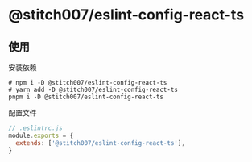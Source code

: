 # @stitch007/eslint-config-react-ts

## 使用

安装依赖

```shell
# npm i -D @stitch007/eslint-config-react-ts
# yarn add -D @stitch007/eslint-config-react-ts
pnpm i -D @stitch007/eslint-config-react-ts
```

配置文件

```javascript
// .eslintrc.js
module.exports = {
  extends: ['@stitch007/eslint-config-react-ts'],
}
```
